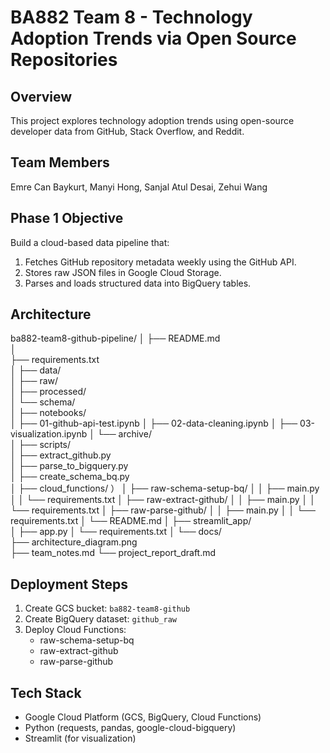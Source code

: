 # BA882 Team 8 - Technology Adoption Trends via Open Source Repositories

## Overview
This project explores technology adoption trends using open-source developer data from GitHub, Stack Overflow, and Reddit.

## Team Members
Emre Can Baykurt, Manyi Hong, Sanjal Atul Desai, Zehui Wang

## Phase 1 Objective
Build a cloud-based data pipeline that:
1. Fetches GitHub repository metadata weekly using the GitHub API.
2. Stores raw JSON files in Google Cloud Storage.
3. Parses and loads structured data into BigQuery tables.

## Architecture
ba882-team8-github-pipeline/
│
├── README.md  
│  
├── requirements.txt                             
│
├── data/                             
│   ├── raw/                         
│   ├── processed/                   
│   └── schema/                       
│
├── notebooks/                        
│   ├── 01-github-api-test.ipynb
│   ├── 02-data-cleaning.ipynb
│   ├── 03-visualization.ipynb
│   └── archive/                      
│
├── scripts/                          
│   ├── extract_github.py             
│   ├── parse_to_bigquery.py          
│   ├── create_schema_bq.py           
│
├── cloud_functions/                  ）
│   ├── raw-schema-setup-bq/
│   │   ├── main.py
│   │   └── requirements.txt
│   ├── raw-extract-github/
│   │   ├── main.py
│   │   └── requirements.txt
│   ├── raw-parse-github/
│   │   ├── main.py
│   │   └── requirements.txt
│   └── README.md
│
├── streamlit_app/                    
│   ├── app.py
│   └── requirements.txt
│
└── docs/                             
    ├── architecture_diagram.png      
    ├── team_notes.md
    └── project_report_draft.md

## Deployment Steps
1. Create GCS bucket: `ba882-team8-github`
2. Create BigQuery dataset: `github_raw`
3. Deploy Cloud Functions:
   - raw-schema-setup-bq
   - raw-extract-github
   - raw-parse-github

## Tech Stack
- Google Cloud Platform (GCS, BigQuery, Cloud Functions)
- Python (requests, pandas, google-cloud-bigquery)
- Streamlit (for visualization)
